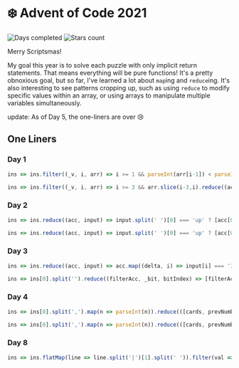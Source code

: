 # ❄️ Advent of Code 2021

![Days completed](https://img.shields.io/badge/days%20completed-7-green)
![Stars count](https://img.shields.io/badge/stars%20⭐-15-yellow)

Merry Scriptsmas!

My goal this year is to solve each puzzle with only implicit return statements. That means everything will be pure functions! It's a pretty obnoxious goal, but so far, I've learned a lot about `map`ing and `reduce`ing. It's also interesting to see patterns cropping up, such as using `reduce` to modify specific values within an array, or using arrays to manipulate multiple variables simultaneously.

update: As of Day 5, the one-liners are over :cry:

## One Liners

### Day 1

```ts
ins => ins.filter((_v, i, arr) => i >= 1 && parseInt(arr[i-1]) < parseInt(arr[i])).length.toString() 
```
```ts
ins => ins.filter((_v, i, arr) => i >= 3 && arr.slice(i-3,i).reduce((acc, s) => acc + parseInt(s), 0) < arr.slice(i-2,i+1).reduce((acc, s) => acc + parseInt(s), 0)).length.toString()
```

### Day 2

```ts
ins => ins.reduce((acc, input) => input.split(' ')[0] === 'up' ? [acc[0], acc[1] - parseInt(input.split(' ')[1])] : input.split(' ')[0] === 'down' ? [acc[0], acc[1] + parseInt(input.split(' ')[1])] : [acc[0] + parseInt(input.split(' ')[1]), acc[1]], [0, 0]).reduce((h, d) => h * d).toString()
```
```ts
ins => ins.reduce((acc, input) => input.split(' ')[0] === 'up' ? [acc[0], acc[1], acc[2]+parseInt(input.split(' ')[1])] : input.split(' ')[0] === 'down' ? [acc[0], acc[1], acc[2]-parseInt(input.split(' ')[1])] : [acc[0]-parseInt(input.split(' ')[1]), acc[1]+acc[2]*parseInt(input.split(' ')[1]), acc[2]], [0, 0, 0]).slice(0,2).reduce((depth, horizontal) => depth*horizontal).toString()
```

### Day 3

```ts
ins => ins.reduce((acc, input) => acc.map((delta, i) => input[i] === '1' ? delta+1 : delta-1), new Array(ins[0].length).fill(0)).reduce((acc, delta) => delta > 0 ? [acc[0]+'1', acc[1]+'0'] : [acc[0]+'0', acc[1]+'1'], ['', '']).reduce((e, g) => (parseInt(e, 2) * parseInt(g, 2)).toString())
```
```ts
ins => ins[0].split('').reduce((filterAcc, _bit, bitIndex) => [filterAcc[0].filter((input, _i, remain) => filterAcc[0].length === 1 || (remain.reduce((acc, input) => acc.map((delta, i) => input[i] === '1' ? delta+1 : delta-1), new Array(remain[0].length).fill(0))[bitIndex] >= 0 ? '1' : '0') === input[bitIndex]), filterAcc[1].filter((input, _i, remain) => filterAcc[1].length === 1 || (remain.reduce((acc, input) => acc.map((delta, i) => input[i] === '1' ? delta+1 : delta-1), new Array(remain[0].length).fill(0))[bitIndex] >= 0 ? '1' : '0') !== input[bitIndex])], [ins, ins]).flat().reduce((co2, o2) => (parseInt(co2, 2) * parseInt(o2, 2)).toString())
```

### Day 4

```ts
ins => ins[0].split(',').map(n => parseInt(n)).reduce(([cards, prevNumber, winningCardValue], currentNumber) => winningCardValue !== -1 ? [cards, prevNumber, winningCardValue] : cards.map(card => card.map(space => space === currentNumber ? -1 : space)).reduce((acc, card, _i, cards) => [cards, currentNumber, Array.from({length: Math.sqrt(card.length)}, (_val, sideIndex) => card.slice(sideIndex*Math.sqrt(card.length), sideIndex*Math.sqrt(card.length)+Math.sqrt(card.length)).every(space => space === -1) || card.filter((_val, cardIndex) => cardIndex % Math.sqrt(card.length) === sideIndex).every(space => space === -1)).some(isBingo => isBingo) ? card.filter(space => space != -1).reduce((sum, space) => sum + space) : acc[2]], [cards, currentNumber, winningCardValue]), [ins.slice(2).reduce(([cardsAcc, cardIndex], line) => line === '' ? [cardsAcc.concat([[]]), cardIndex + 1] : [[...cardsAcc.slice(0, cardIndex), cardsAcc[cardIndex].concat(line.trim().split(/\s+/).map(s => parseInt(s))), ...cardsAcc.slice(cardIndex+1)], cardIndex], [[[]], 0])[0], -1, -1,]).slice(1).reduce((winningNumber, winningCardValue) => winningNumber * winningCardValue).toString()
```

```ts
ins => ins[0].split(',').map(n => parseInt(n)).reduce(([cards, prevNumber, winningCardValue], currentNumber) => cards.length === 0 ? [cards, prevNumber, winningCardValue] : cards.map(card => card.map(space => space === currentNumber ? -1 : space)).reduce((acc, card, i, filledCards) => [filledCards, ...(Array.from({length: Math.sqrt(card.length)}, (_val, sideIndex) => card.slice(sideIndex*Math.sqrt(card.length), sideIndex*Math.sqrt(card.length)+Math.sqrt(card.length)).every(space => space === -1) || card.filter((_val, cardIndex) => cardIndex % Math.sqrt(card.length) === sideIndex).every((space) => space === -1)).some(isBingo => isBingo) ? [currentNumber, card.filter(space => space != -1).reduce((sum, space) => sum + space)] : [acc[1], acc[2]])], [[], currentNumber, winningCardValue]).map((val, i) => i === 0 ? val.filter(card => !hasBingo(card)) : val), [ins.slice(2).reduce(([cardsAcc, cardIndex], line) => line === '' ? [cardsAcc.concat([[]]), cardIndex + 1] : [[...cardsAcc.slice(0, cardIndex), cardsAcc[cardIndex].concat(line.trim().split(/\s+/).map(s => parseInt(s))), ...cardsAcc.slice(cardIndex+1)], cardIndex], [[[]], 0])[0], -1, -1]).slice(1).reduce((winningNumber, winningCardValue) => winningNumber * winningCardValue).toString()
```

### Day 8

```ts
ins => ins.flatMap(line => line.split('|')[1].split(' ')).filter(val => [2, 3, 4, 7].includes(val.length)).length.toString()
```